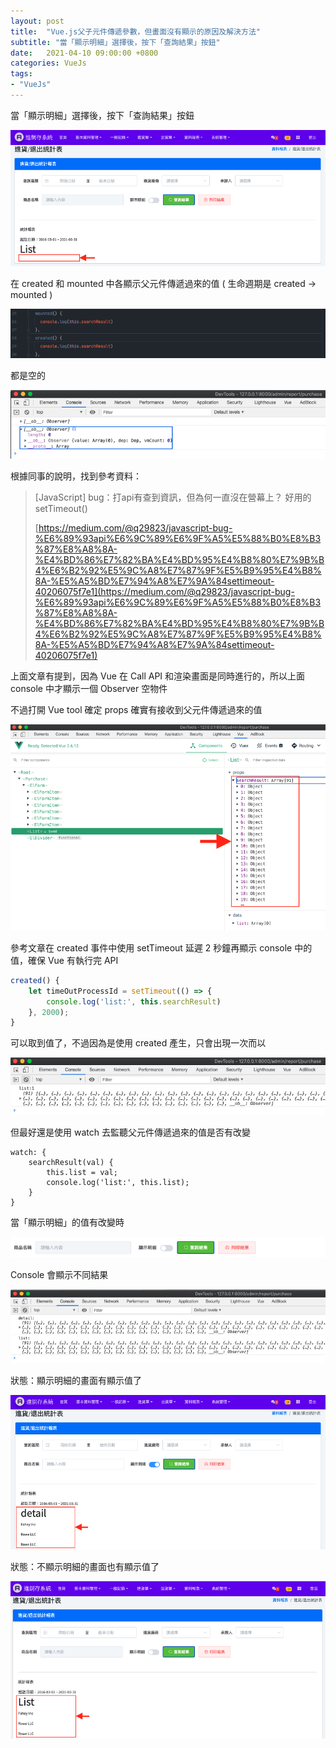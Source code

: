 ```yaml
---
layout: post
title:  "Vue.js父子元件傳遞參數，但畫面沒有顯示的原因及解決方法"
subtitle: "當「顯示明細」選擇後，按下「查詢結果」按鈕"
date:   2021-04-10 09:00:00 +0800
categories: VueJs
tags:
- "VueJs"
---
```


當「顯示明細」選擇後，按下「查詢結果」按鈕

![](/images/medium/1__0qSQNUa__NzanRPhHrgjLyA.png)

在 created 和 mounted 中各顯示父元件傳遞過來的值 ( 生命週期是 created -> mounted )

![](/images/medium/1__Ie__gbnA8plIlO7HpqL1TvA.png)

都是空的

![](/images/medium/1__JzH7gb4cliWL5ug2cxLeeA.png)

根據同事的說明，找到參考資料：

> [JavaScript] bug：打api有查到資訊，但為何一直沒在營幕上？ 好用的setTimeout()
>
> [https://medium.com/@q29823/javascript-bug-%E6%89%93api%E6%9C%89%E6%9F%A5%E5%88%B0%E8%B3%87%E8%A8%8A-%E4%BD%86%E7%82%BA%E4%BD%95%E4%B8%80%E7%9B%B4%E6%B2%92%E5%9C%A8%E7%87%9F%E5%B9%95%E4%B8%8A-%E5%A5%BD%E7%94%A8%E7%9A%84settimeout-40206075f7e1](https://medium.com/@q29823/javascript-bug-%E6%89%93api%E6%9C%89%E6%9F%A5%E5%88%B0%E8%B3%87%E8%A8%8A-%E4%BD%86%E7%82%BA%E4%BD%95%E4%B8%80%E7%9B%B4%E6%B2%92%E5%9C%A8%E7%87%9F%E5%B9%95%E4%B8%8A-%E5%A5%BD%E7%94%A8%E7%9A%84settimeout-40206075f7e1)

上面文章有提到，因為 Vue 在 Call API 和渲染畫面是同時進行的，所以上面 console 中才顯示一個 Observer 空物件

不過打開 Vue tool 確定 props 確實有接收到父元件傳遞過來的值

![](/images/medium/1__HA4doxU9Ro9ohLaTDsS88g.png)

參考文章在 created 事件中使用 setTimeout 延遲 2 秒鐘再顯示 console 中的值，確保 Vue 有執行完 API

```javascript
created() {
    let timeOutProcessId = setTimeout(() => {
        console.log('list:', this.searchResult)
    }, 2000);
}
```

可以取到值了，不過因為是使用 created 產生，只會出現一次而以

![](/images/medium/1__WoLvYuiPSXJ9LMy__Cvx3rw.png)

但最好還是使用 watch 去監聽父元件傳遞過來的值是否有改變

```vue
watch: {
    searchResult(val) {
        this.list = val;
        console.log('list:', this.list);
    }
}
```

當「顯示明細」的值有改變時

![](/images/medium/1__lt2TgXjot5vPKwnT4PWxXw.png)

Console 會顯示不同結果

![](/images/medium/1__IvMtCbyink0FMgug__B0A__A.png)

狀態：顯示明細的畫面有顯示值了

![](/images/medium/1__uQRZJXnXaHgfV661K5PExQ.png)

狀態：不顯示明細的畫面也有顯示值了

![](/images/medium/1__gmvBP6GF1zIUAImwiqDOGw.png)
